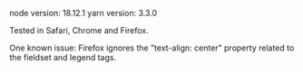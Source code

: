 node version: 18.12.1
yarn version: 3.3.0

Tested in Safari, Chrome and Firefox.

One known issue: Firefox ignores the "text-align: center" property related to the fieldset and legend tags.
